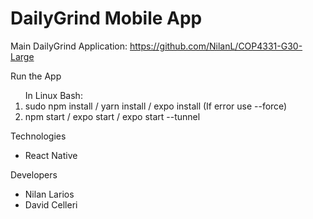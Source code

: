 <h1>DailyGrind Mobile App</h1>

Main DailyGrind Application: https://github.com/NilanL/COP4331-G30-Large

<dl>
  <dt>Run the App</dt>
  <ol>
    In Linux Bash:
    <li>sudo npm install / yarn install / expo install (If error use --force)</li>
    <li>npm start / expo start / expo start --tunnel</li>
  </ol>
  
  <dt>Technologies</dt>
  <ul>
    <li>React Native</li>
  </ul>
  
  <dt>Developers</dt>
  <ul>
    <li>Nilan Larios</li>
    <li>David Celleri</li>
  </ul>
</dl>

